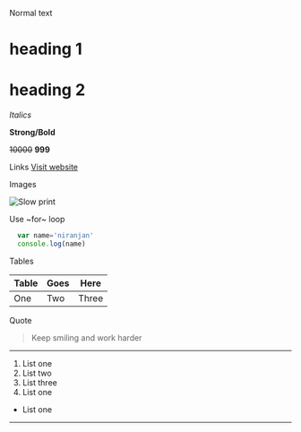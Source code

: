 Normal text

# heading 1
# heading 2

_Italics_

**Strong/Bold**
 
~~10000~~ **999**

Links
[Visit website](https://facebook.com "fb")

Images

![Slow print](https://learncodeonline.in/mascot.png)

Use ~for~ loop

~~~javascript
  var name='niranjan'
  console.log(name)
~~~

Tables

|Table |Goes |Here|
|---|---|---|
|One |Two |Three|

Quote

>Keep smiling and work harder

---

1. List one
2. List two
3. List three
  4. List one
- List one

***